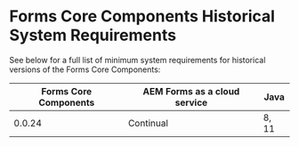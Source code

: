 # Forms Core Components Historical System Requirements

See below for a full list of minimum system requirements for historical versions of the Forms Core Components:

| Forms Core Components  | AEM Forms as a cloud service | Java   |
| -------------------    | ---------------------------- | -----  |
| 0.0.24                 | Continual                    | 8, 11  |  

